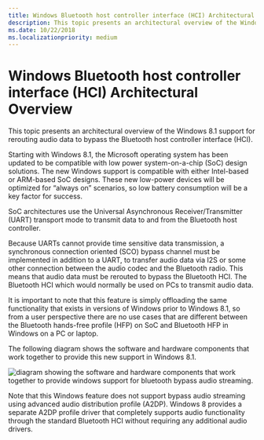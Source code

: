 ```yaml
---
title: Windows Bluetooth host controller interface (HCI) Architectural Overview
description: This topic presents an architectural overview of the Windows 8.1 support for rerouting audio data to bypass the Bluetooth host controller interface (HCI).
ms.date: 10/22/2018
ms.localizationpriority: medium
---
```


# Windows Bluetooth host controller interface (HCI) Architectural Overview


This topic presents an architectural overview of the Windows 8.1 support for rerouting audio data to bypass the Bluetooth host controller interface (HCI).

Starting with Windows 8.1, the Microsoft operating system has been updated to be compatible with low power system-on-a-chip (SoC) design solutions. The new Windows support is compatible with either Intel-based or ARM-based SoC designs. These new low-power devices will be optimized for “always on” scenarios, so low battery consumption will be a key factor for success.

SoC architectures use the Universal Asynchronous Receiver/Transmitter (UART) transport mode to transmit data to and from the Bluetooth host controller.

Because UARTs cannot provide time sensitive data transmission, a synchronous connection oriented (SCO) bypass channel must be implemented in addition to a UART, to transfer audio data via I2S or some other connection between the audio codec and the Bluetooth radio. This means that audio data must be rerouted to bypass the Bluetooth HCI. The Bluetooth HCI which would normally be used on PCs to transmit audio data.

It is important to note that this feature is simply offloading the same functionality that exists in versions of Windows prior to Windows 8.1, so from a user perspective there are no use cases that are different between the Bluetooth hands-free profile (HFP) on SoC and Bluetooth HFP in Windows on a PC or laptop.

The following diagram shows the software and hardware components that work together to provide this new support in Windows 8.1.

![diagram showing the software and hardware components that work together to provide windows support for bluetooth bypass audio streaming.](images/btth-bypass-arch.png)

Note that this Windows feature does not support bypass audio streaming using advanced audio distribution profile (A2DP). Windows 8 provides a separate A2DP profile driver that completely supports audio functionality through the standard Bluetooth HCI without requiring any additional audio drivers.

 

 




